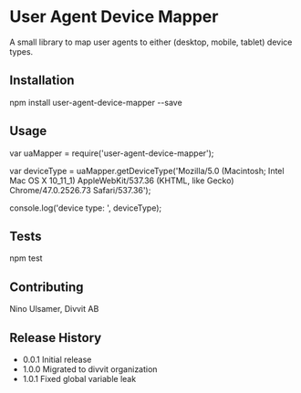 User Agent Device Mapper
=========

A small library to map user agents to either (desktop, mobile, tablet) device types.

## Installation

  npm install user-agent-device-mapper --save

## Usage

  var uaMapper = require('user-agent-device-mapper');

  var deviceType = uaMapper.getDeviceType('Mozilla/5.0 (Macintosh; Intel Mac OS X 10_11_1) AppleWebKit/537.36 (KHTML, like Gecko) Chrome/47.0.2526.73 Safari/537.36');

  console.log('device type: ', deviceType);

## Tests

  npm test

## Contributing

Nino Ulsamer, Divvit AB

## Release History

* 0.0.1 Initial release
* 1.0.0 Migrated to divvit organization
* 1.0.1 Fixed global variable leak
